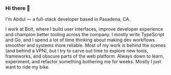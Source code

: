 ### Hi there 👋

I'm Abdul — a full-stack developer based in Pasadena, CA.

I work at Bolt, where I build user interfaces, improve developer experience and champion better tooling across the company. I mostly write TypeScript and Go, and I spend a lot of time thinking about making dev workflows smoother and systems more reliable.
Most of my work is behind the scenes (and behind a VPN), but I try to carve out time to explore new tools, frameworks, and obscure parts of the web platform. Always down to learn, experiment, and refactor something bothering me for weeks. Mostly I just want to ride my bike. 

